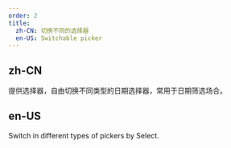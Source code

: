 ```yaml
---
order: 2
title:
  zh-CN: 切换不同的选择器
  en-US: Switchable picker
---
```


## zh-CN

提供选择器，自由切换不同类型的日期选择器，常用于日期筛选场合。

## en-US

Switch in different types of pickers by Select.
